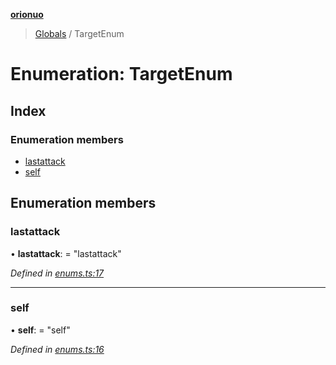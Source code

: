 **[orionuo](../README.md)**

> [Globals](../globals.md) / TargetEnum

# Enumeration: TargetEnum

## Index

### Enumeration members

* [lastattack](targetenum.md#lastattack)
* [self](targetenum.md#self)

## Enumeration members

### lastattack

•  **lastattack**:  = "lastattack"

*Defined in [enums.ts:17](https://github.com/msviha/orionuo/blob/597f2ef/src/enums.ts#L17)*

___

### self

•  **self**:  = "self"

*Defined in [enums.ts:16](https://github.com/msviha/orionuo/blob/597f2ef/src/enums.ts#L16)*
